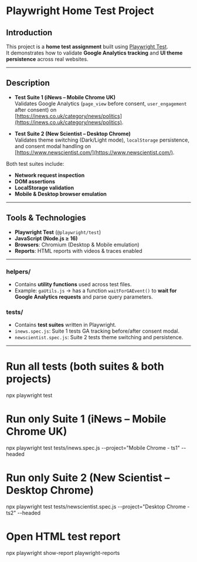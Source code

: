 #  Playwright Home Test Project

##  Introduction
This project is a **home test assignment** built using [Playwright Test](https://playwright.dev/).  
It demonstrates how to validate **Google Analytics tracking** and **UI theme persistence** across real websites.  

---

##  Description
- **Test Suite 1 (iNews – Mobile Chrome UK)**  
  Validates Google Analytics (`page_view` before consent, `user_engagement` after consent) on  
  [https://inews.co.uk/category/news/politics](https://inews.co.uk/category/news/politics).  

- **Test Suite 2 (New Scientist – Desktop Chrome)**  
  Validates theme switching (Dark/Light mode), `localStorage` persistence, and consent modal handling on  
  [https://www.newscientist.com/](https://www.newscientist.com/).  

Both test suites include:
- **Network request inspection**
- **DOM assertions**
- **LocalStorage validation**
- **Mobile & Desktop browser emulation**

---

##  Tools & Technologies
- **Playwright Test** (`@playwright/test`)
- **JavaScript (Node.js ≥ 16)**
- **Browsers**: Chromium (Desktop & Mobile emulation)
- **Reports**: HTML reports with videos & traces enabled

---

### helpers/
- Contains **utility functions** used across test files.  
- Example: `gaUtils.js` → has a function `waitForGAEvent()` to **wait for Google Analytics requests** and parse query parameters.

### tests/
- Contains **test suites** written in Playwright.  
- `inews.spec.js`: Suite 1 tests GA tracking before/after consent modal.  
- `newscientist.spec.js`: Suite 2 tests theme switching and persistence.  

---

# Run all tests (both suites & both projects)
npx playwright test

# Run only Suite 1 (iNews – Mobile Chrome UK)
npx playwright test tests/inews.spec.js --project="Mobile Chrome - ts1" --headed

# Run only Suite 2 (New Scientist – Desktop Chrome)
npx playwright test tests/newscientist.spec.js --project="Desktop Chrome -ts2" --headed

# Open HTML test report
npx playwright show-report playwright-reports


